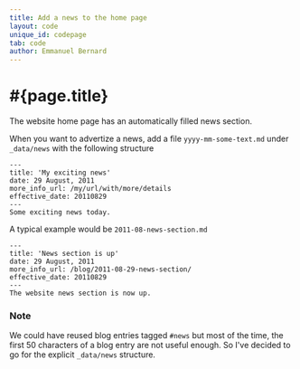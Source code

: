 ```yaml
---
title: Add a news to the home page
layout: code
unique_id: codepage
tab: code
author: Emmanuel Bernard
---
```

# #{page.title}

The website home page has an automatically filled news section.

When you want to advertize a news, add a file `yyyy-mm-some-text.md` under `_data/news` with the following structure

<!-- lang: none -->
    ---
    title: 'My exciting news'
    date: 29 August, 2011
    more_info_url: /my/url/with/more/details
    effective_date: 20110829
    ---
    Some exciting news today.

A typical example would be `2011-08-news-section.md`

<!-- lang: none -->
    ---
    title: 'News section is up'
    date: 29 August, 2011
    more_info_url: /blog/2011-08-29-news-section/
    effective_date: 20110829
    ---
    The website news section is now up.

### Note

We could have reused blog entries tagged `#news` but most of the time, the first 50 characters of a
blog entry are not useful enough. So I've decided to go for the explicit `_data/news` structure.